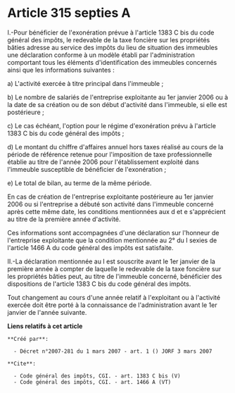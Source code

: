 # Article 315 septies A

I.-Pour bénéficier de l'exonération prévue à l'article 1383 C bis du code général des impôts, le redevable de la taxe
foncière sur les propriétés bâties adresse au service des impôts du lieu de situation des immeubles une déclaration conforme
à un modèle établi par l'administration comportant tous les éléments d'identification des immeubles concernés ainsi que les
informations suivantes : 

a) L'activité exercée à titre principal dans l'immeuble ; 

b) Le nombre de salariés de l'entreprise exploitante au 1er janvier 2006 ou à la date de sa création ou de son début
d'activité dans l'immeuble, si elle est postérieure ; 

c) Le cas échéant, l'option pour le régime d'exonération prévu à l'article 1383 C bis du code général des impôts ; 

d) Le montant du chiffre d'affaires annuel hors taxes réalisé au cours de la période de référence retenue pour l'imposition
de taxe professionnelle établie au titre de l'année 2006 pour l'établissement exploité dans l'immeuble susceptible de
bénéficier de l'exonération ; 

e) Le total de bilan, au terme de la même période. 

En cas de création de l'entreprise exploitante postérieure au 1er janvier 2006 ou si l'entreprise a débuté son activité dans
l'immeuble concerné après cette même date, les conditions mentionnées aux d et e s'apprécient au titre de la première année
d'activité. 

Ces informations sont accompagnées d'une déclaration sur l'honneur de l'entreprise exploitante que la condition mentionnée au
2° du I sexies de l'article 1466 A du code général des impôts est satisfaite. 

II.-La déclaration mentionnée au I est souscrite avant le 1er janvier de la première année à compter de laquelle le redevable
de la taxe foncière sur les propriétés bâties peut, au titre de l'immeuble concerné, bénéficier des dispositions de l'article
1383 C bis du code général des impôts. 

Tout changement au cours d'une année relatif à l'exploitant ou à l'activité exercée doit être porté à la connaissance de
l'administration avant le 1er janvier de l'année suivante.

**Liens relatifs à cet article**

	**Créé par**:

	  - Décret n°2007-281 du 1 mars 2007 - art. 1 () JORF 3 mars 2007

	**Cite**:

	  - Code général des impôts, CGI. - art. 1383 C bis (V)
	  - Code général des impôts, CGI. - art. 1466 A (VT)
